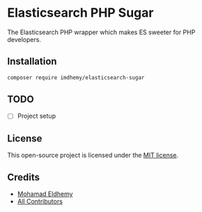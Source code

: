 # Elasticsearch PHP Sugar

The Elasticsearch PHP wrapper which makes ES sweeter for PHP developers.

## Installation

```bash
composer require imdhemy/elasticsearch-sugar
```

## TODO

- [ ] Project setup

## License

This open-source project is licensed under the [MIT license](LICENSE).

## Credits

- [Mohamad Eldhemy](https://imdhemy.com)
- [All Contributors](https://github.com/imdhemy/elasticsearch-php-sugar/graphs/contributors)
